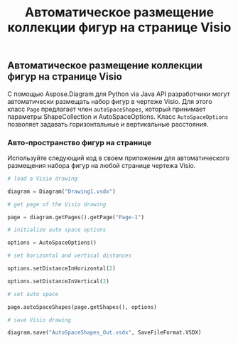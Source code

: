 ﻿---
title: Автоматическое размещение коллекции фигур на странице Visio
type: docs
weight: 30
url: /ru/python-java/auto-space-a-collection-of-shapes-in-the-visio-page/
---
## **Автоматическое размещение коллекции фигур на странице Visio**
С помощью Aspose.Diagram для Python via Java API разработчики могут автоматически размещать набор фигур в чертеже Visio. Для этого класс `Page` предлагает член `autoSpaceShapes`, который принимает параметры ShapeCollection и AutoSpaceOptions. Класс `AutoSpaceOptions` позволяет задавать горизонтальные и вертикальные расстояния.

### **Авто-пространство фигур на странице**
Используйте следующий код в своем приложении для автоматического размещения набора фигур на любой странице чертежа Visio.

``` python
# load a Visio drawing

diagram = Diagram("Drawing1.vsdx")

# get page of the Visio drawing

page = diagram.getPages().getPage("Page-1")

# initialize auto space options

options = AutoSpaceOptions()

# set horizontal and vertical distances

options.setDistanceInHorizontal(2)

options.setDistanceInVertical(2)

# set auto space 

page.autoSpaceShapes(page.getShapes(), options)

# save Visio drawing

diagram.save("AutoSpaceShapes_Out.vsdx", SaveFileFormat.VSDX)

```
